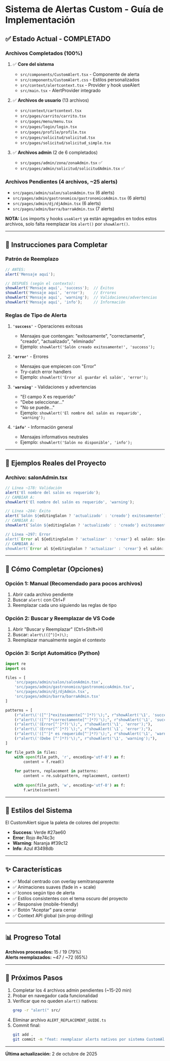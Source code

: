 # Sistema de Alertas Custom - Guía de Implementación

## ✅ **Estado Actual - COMPLETADO**

### Archivos Completados (100%)
1. ✅ **Core del sistema**
   - `src/components/CustomAlert.tsx` - Componente de alerta
   - `src/components/CustomAlert.css` - Estilos personalizados
   - `src/context/alertcontext.tsx` - Provider y hook useAlert
   - `src/main.tsx` - AlertProvider integrado

2. ✅ **Archivos de usuario** (13 archivos)
   - `src/context/cartcontext.tsx` 
   - `src/pages/carrito/carrito.tsx` 
   - `src/pages/menu/menu.tsx` 
   - `src/pages/login/login.tsx` 
   - `src/pages/profile/profile.tsx` 
   - `src/pages/solicitud/solicitud.tsx` 
   - `src/pages/solicitud/solicitud_simple.tsx`

3. ✅ **Archivos admin** (2 de 6 completados)
   - `src/pages/admin/zona/zonaAdmin.tsx` ✅
   - `src/pages/admin/solicitud/solicitudAdmin.tsx` ✅

### Archivos Pendientes (4 archivos, ~25 alerts)
- `src/pages/admin/salon/salonAdmin.tsx` (6 alerts)
- `src/pages/admin/gastronomico/gastronomicoAdmin.tsx` (6 alerts)
- `src/pages/admin/dj/djAdmin.tsx` (6 alerts)
- `src/pages/admin/barra/barraAdmin.tsx` (7 alerts)

**NOTA:** Los imports y hooks `useAlert` ya están agregados en todos estos archivos, solo falta reemplazar los `alert()` por `showAlert()`.

---

## 🎯 Instrucciones para Completar

### Patrón de Reemplazo

```typescript
// ANTES:
alert('Mensaje aquí');

// DESPUÉS (según el contexto):
showAlert('Mensaje aquí', 'success');  // Éxitos
showAlert('Mensaje aquí', 'error');    // Errores
showAlert('Mensaje aquí', 'warning');  // Validaciones/advertencias
showAlert('Mensaje aquí', 'info');     // Información
```

### Reglas de Tipo de Alerta

1. **`'success'`** - Operaciones exitosas
   - Mensajes que contengan: "exitosamente", "correctamente", "creado", "actualizado", "eliminado"
   - Ejemplo: `showAlert('Salón creado exitosamente!', 'success');`

2. **`'error'`** - Errores
   - Mensajes que empiecen con "Error"
   - Try-catch error handlers
   - Ejemplo: `showAlert('Error al guardar el salón', 'error');`

3. **`'warning'`** - Validaciones y advertencias
   - "El campo X es requerido"
   - "Debe seleccionar..."
   - "No se puede..."
   - Ejemplo: `showAlert('El nombre del salón es requerido', 'warning');`

4. **`'info'`** - Información general
   - Mensajes informativos neutrales
   - Ejemplo: `showAlert('Salón no disponible', 'info');`

---

## 📝 Ejemplos Reales del Proyecto

### Archivo: salonAdmin.tsx
```typescript
// Línea ~178: Validación
alert('El nombre del salón es requerido');
// CAMBIAR A:
showAlert('El nombre del salón es requerido', 'warning');

// Línea ~284: Éxito
alert(`Salón ${editingSalon ? 'actualizado' : 'creado'} exitosamente!`);
// CAMBIAR A:
showAlert(`Salón ${editingSalon ? 'actualizado' : 'creado'} exitosamente!', 'success');

// Línea ~297: Error
alert(`Error al ${editingSalon ? 'actualizar' : 'crear'} el salón: ${errorMessage}`);
// CAMBIAR A:
showAlert(`Error al ${editingSalon ? 'actualizar' : 'crear'} el salón: ${errorMessage}`, 'error');
```

---

## 🔧 Cómo Completar (Opciones)

### Opción 1: Manual (Recomendado para pocos archivos)
1. Abrir cada archivo pendiente
2. Buscar `alert(` con Ctrl+F
3. Reemplazar cada uno siguiendo las reglas de tipo

### Opción 2: Buscar y Reemplazar de VS Code
1. Abrir "Buscar y Reemplazar" (Ctrl+Shift+H)
2. Buscar: `alert\(([^)]+)\);`
3. Reemplazar manualmente según el contexto

### Opción 3: Script Automático (Python)
```python
import re
import os

files = [
    'src/pages/admin/salon/salonAdmin.tsx',
    'src/pages/admin/gastronomico/gastronomicoAdmin.tsx',
    'src/pages/admin/dj/djAdmin.tsx',
    'src/pages/admin/barra/barraAdmin.tsx'
]

patterns = [
    (r"alert\('([^']*exitosamente[^']*?)'\);", r"showAlert('\1', 'success');"),
    (r"alert\('([^']*correctamente[^']*?)'\);", r"showAlert('\1', 'success');"),
    (r"alert\('(Error[^']*?)'\);", r"showAlert('\1', 'error');"),
    (r"alert\(`(Error[^`]*?)`\);", r"showAlert(`\1`, 'error');"),
    (r"alert\('([^']* es requerido[^']*?)'\);", r"showAlert('\1', 'warning');"),
    (r"alert\('(Debe [^']*?)'\);", r"showAlert('\1', 'warning');"),
]

for file_path in files:
    with open(file_path, 'r', encoding='utf-8') as f:
        content = f.read()
    
    for pattern, replacement in patterns:
        content = re.sub(pattern, replacement, content)
    
    with open(file_path, 'w', encoding='utf-8') as f:
        f.write(content)
```

---

## 🎨 Estilos del Sistema

El CustomAlert sigue la paleta de colores del proyecto:
- **Success**: Verde #27ae60
- **Error**: Rojo #e74c3c  
- **Warning**: Naranja #f39c12
- **Info**: Azul #3498db

---

## ✨ Características

- ✅ Modal centrado con overlay semitransparente
- ✅ Animaciones suaves (fade in + scale)
- ✅ Iconos según tipo de alerta
- ✅ Estilos consistentes con el tema oscuro del proyecto
- ✅ Responsive (mobile-friendly)
- ✅ Botón "Aceptar" para cerrar
- ✅ Context API global (sin prop drilling)

---

## 📊 Progreso Total

**Archivos procesados:** 15 / 19 (79%)  
**Alerts reemplazados:** ~47 / ~72 (65%)

---

## 🚀 Próximos Pasos

1. Completar los 4 archivos admin pendientes (~15-20 min)
2. Probar en navegador cada funcionalidad
3. Verificar que no queden `alert()` nativos: 
   ```bash
   grep -r "alert(" src/
   ```
4. Eliminar archivo `ALERT_REPLACEMENT_GUIDE.ts`
5. Commit final:
   ```bash
   git add .
   git commit -m "feat: reemplazar alerts nativos por sistema CustomAlert personalizado"
   ```

---

**Última actualización:** 2 de octubre de 2025
